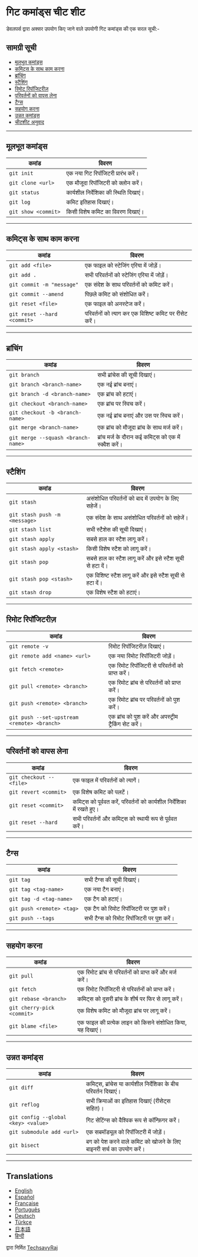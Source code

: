 # गिट कमांड्स चीट शीट

डेवलपर्स द्वारा अक्सर उपयोग किए जाने वाले उपयोगी गिट कमांड्स की एक सरल सूची:-

## सामग्री सूची

- [मूलभूत कमांड्स](#मूलभूत-कमांड्स)
- [कमिट्स के साथ काम करना](#कमिट्स-के-साथ-काम-करना)
- [ब्रांचिंग](#ब्रांचिंग)
- [स्टैशिंग](#स्टैशिंग)
- [रिमोट रिपॉजिटरीज़](#रिमोट-रिपॉजिटरीज़)
- [परिवर्तनों को वापस लेना](#परिवर्तनों-को-वापस-लेना)
- [टैग्स](#टैग्स)
- [सहयोग करना](#सहयोग-करना)
- [उन्नत कमांड्स](#उन्नत-कमांड्स)
- [चीटशीट अनुवाद](#translations)

---

## मूलभूत कमांड्स

| कमांड               | विवरण                                   |
|---------------------|-----------------------------------------|
| `git init`          | एक नया गिट रिपॉजिटरी प्रारंभ करें।      |
| `git clone <url>`   | एक मौजूदा रिपॉजिटरी को क्लोन करें।     |
| `git status`        | कार्यशील निर्देशिका की स्थिति दिखाएं।  |
| `git log`           | कमिट इतिहास दिखाएं।                    |
| `git show <commit>` | किसी विशेष कमिट का विवरण दिखाएं।       |

---

## कमिट्स के साथ काम करना

| कमांड                        | विवरण                                   |
|------------------------------|-----------------------------------------|
| `git add <file>`             | एक फाइल को स्टेजिंग एरिया में जोड़ें।  |
| `git add .`                  | सभी परिवर्तनों को स्टेजिंग एरिया में जोड़ें।|
| `git commit -m "message"`    | एक संदेश के साथ परिवर्तनों को कमिट करें।|
| `git commit --amend`         | पिछले कमिट को संशोधित करें।            |
| `git reset <file>`           | एक फाइल को अनस्टेज करें।               |
| `git reset --hard <commit>`  | परिवर्तनों को त्याग कर एक विशिष्ट कमिट पर रीसेट करें।|

---

## ब्रांचिंग

| कमांड                         | विवरण                                 |
|-------------------------------|---------------------------------------|
| `git branch`                  | सभी ब्रांचेस की सूची दिखाएं।           |
| `git branch <branch-name>`    | एक नई ब्रांच बनाएं।                   |
| `git branch -d <branch-name>` | एक ब्रांच को हटाएं।                   |
| `git checkout <branch-name>`  | एक ब्रांच पर स्विच करें।              |
| `git checkout -b <branch-name>`| एक नई ब्रांच बनाएं और उस पर स्विच करें।|
| `git merge <branch-name>`     | एक ब्रांच को मौजूदा ब्रांच के साथ मर्ज करें।|
| `git merge --squash <branch-name>`| ब्रांच मर्ज के दौरान कई कमिट्स को एक में स्क्वैश करें।|

---

## स्टैशिंग

| कमांड                     | विवरण                                    |
|---------------------------|------------------------------------------|
| `git stash`               | असंशोधित परिवर्तनों को बाद में उपयोग के लिए सहेजें।|
| `git stash push -m <message>`| एक संदेश के साथ असंशोधित परिवर्तनों को सहेजें।|
| `git stash list`          | सभी स्टैशेस की सूची दिखाएं।              |
| `git stash apply`         | सबसे हाल का स्टैश लागू करें।            |
| `git stash apply <stash>` | किसी विशेष स्टैश को लागू करें।          |
| `git stash pop`          | सबसे हाल का स्टैश लागू करें और इसे स्टैश सूची से हटा दें। |
| `git stash pop <stash>`  | एक विशिष्ट स्टैश लागू करें और इसे स्टैश सूची से हटा दें। |
| `git stash drop`          | एक विशेष स्टैश को हटाएं।                |

---

## रिमोट रिपॉजिटरीज़

| कमांड                                    | विवरण                                    |
|------------------------------------------|------------------------------------------|
| `git remote -v`                          | रिमोट रिपॉजिटरीज़ दिखाएं।               |
| `git remote add <name> <url>`            | एक नया रिमोट रिपॉजिटरी जोड़ें।         |
| `git fetch <remote>`                     | एक रिमोट रिपॉजिटरी से परिवर्तनों को प्राप्त करें।|
| `git pull <remote> <branch>`             | एक रिमोट ब्रांच से परिवर्तनों को प्राप्त करें।|
| `git push <remote> <branch>`             | एक रिमोट ब्रांच पर परिवर्तनों को पुश करें।|
| `git push --set-upstream <remote> <branch>`| एक ब्रांच को पुश करें और अपस्ट्रीम ट्रैकिंग सेट करें।|

---

## परिवर्तनों को वापस लेना

| कमांड                        | विवरण                                    |
|------------------------------|------------------------------------------|
| `git checkout -- <file>`     | एक फाइल में परिवर्तनों को त्यागें।       |
| `git revert <commit>`        | एक विशेष कमिट को पलटें।                  |
| `git reset <commit>`         | कमिट्स को पूर्ववत करें, परिवर्तनों को कार्यशील निर्देशिका में रखते हुए।|
| `git reset --hard`           | सभी परिवर्तनों और कमिट्स को स्थायी रूप से पूर्ववत करें।|

---

## टैग्स

| कमांड                      | विवरण                                   |
|----------------------------|-----------------------------------------|
| `git tag`                  | सभी टैग्स की सूची दिखाएं।               |
| `git tag <tag-name>`       | एक नया टैग बनाएं।                      |
| `git tag -d <tag-name>`    | एक टैग को हटाएं।                       |
| `git push <remote> <tag>`  | एक टैग को रिमोट रिपॉजिटरी पर पुश करें। |
| `git push --tags`          | सभी टैग्स को रिमोट रिपॉजिटरी पर पुश करें।|

---

## सहयोग करना

| कमांड                              | विवरण                                    |
|------------------------------------|------------------------------------------|
| `git pull`                         | एक रिमोट ब्रांच से परिवर्तनों को प्राप्त करें और मर्ज करें।|
| `git fetch`                        | एक रिमोट रिपॉजिटरी से परिवर्तनों को प्राप्त करें।|
| `git rebase <branch>`              | कमिट्स को दूसरी ब्रांच के शीर्ष पर फिर से लागू करें।|
| `git cherry-pick <commit>`         | एक विशेष कमिट को मौजूदा ब्रांच पर लागू करें।|
| `git blame <file>`                 | एक फाइल की प्रत्येक लाइन को किसने संशोधित किया, यह दिखाएं।|

---

## उन्नत कमांड्स

| कमांड                        | विवरण                                    |
|------------------------------|------------------------------------------|
| `git diff`                   | कमिट्स, ब्रांचेस या कार्यशील निर्देशिका के बीच परिवर्तन दिखाएं।|
| `git reflog`                 | सभी क्रियाओं का इतिहास दिखाएं (रीसेट्स सहित)।|
| `git config --global <key> <value>`| गिट सेटिंग्स को वैश्विक रूप से कॉन्फ़िगर करें।|
| `git submodule add <url>`    | एक सबमॉड्यूल को रिपॉजिटरी में जोड़ें।   |
| `git bisect`                 | बग को पेश करने वाले कमिट को खोजने के लिए बाइनरी सर्च का उपयोग करें।|

---

## Translations

- [English](README.md)
- [Español](README.es.md)
- [Française](README.fr.md)
- [Português](README.pt.md)
- [Deutsch](README.de.md)
- [Türkçe](README.tr.md)
- [日本語](README.jp.md)
- [हिन्दी](README.hi.md)

द्वारा निर्मित [TechsavyRaj](https://github.com/TechsavyRaj)

